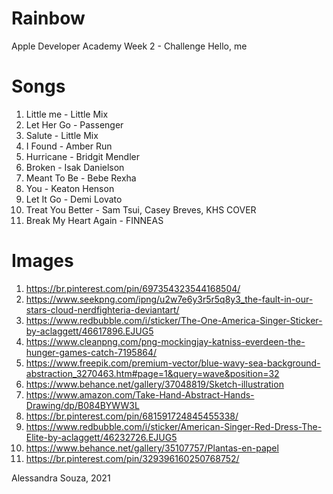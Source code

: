 # Rainbow
Apple Developer Academy
Week 2 - Challenge Hello, me 

# Songs

1. Little me - Little Mix
2. Let Her Go - Passenger
3. Salute - Little Mix
4. I Found - Amber Run
5. Hurricane - Bridgit Mendler
6. Broken - Isak Danielson
7. Meant To Be - Bebe Rexha
8. You - Keaton Henson
9. Let It Go - Demi Lovato
10. Treat You Better - Sam Tsui, Casey Breves, KHS COVER
11. Break My Heart Again - FINNEAS

# Images

1. https://br.pinterest.com/pin/697354323544168504/
2. https://www.seekpng.com/ipng/u2w7e6y3r5r5q8y3_the-fault-in-our-stars-cloud-nerdfighteria-deviantart/
3. https://www.redbubble.com/i/sticker/The-One-America-Singer-Sticker-by-aclaggett/46617896.EJUG5
4. https://www.cleanpng.com/png-mockingjay-katniss-everdeen-the-hunger-games-catch-7195864/
5. https://www.freepik.com/premium-vector/blue-wavy-sea-background-abstraction_3270463.htm#page=1&query=wave&position=32
6. https://www.behance.net/gallery/37048819/Sketch-illustration
7. https://www.amazon.com/Take-Hand-Abstract-Hands-Drawing/dp/B084BYWW3L
8. https://br.pinterest.com/pin/681591724845455338/
9. https://www.redbubble.com/i/sticker/American-Singer-Red-Dress-The-Elite-by-aclaggett/46232726.EJUG5
10. https://www.behance.net/gallery/35107757/Plantas-en-papel
11. https://br.pinterest.com/pin/329396160250768752/

Alessandra Souza, 2021
